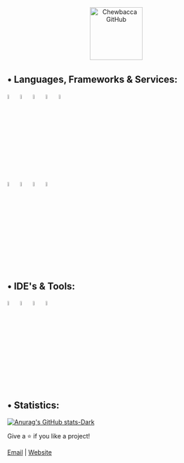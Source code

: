 <div id="header" align="center">
  <a target="_blank" href="https://github.com/DevChewbacca"><img src="https://komarev.com/ghpvc/?username=DevChewbacca&color=blue" alt="Chewbacca GitHub" width="120" /></a>&nbsp;&nbsp; 
</div>

## • Languages, Frameworks & Services:
<code><img width="5%" src="https://raw.githubusercontent.com/yurijserrano/Github-Profile-Readme-Logos/df5bacba92a025537970ad7ad34a1c54e1aa6869/programming%20languages/java.svg"></code>
<code><img width="5%" src="https://raw.githubusercontent.com/yurijserrano/Github-Profile-Readme-Logos/f994c418a134b58c4aec11152f6a4a33fa89da26/programming%20languages/kotlin.svg"></code>
<code><img width="5%" src="https://raw.githubusercontent.com/yurijserrano/Github-Profile-Readme-Logos/f994c418a134b58c4aec11152f6a4a33fa89da26/programming%20languages/typescript.svg"></code>
<code><img width="5%" src="https://raw.githubusercontent.com/yurijserrano/Github-Profile-Readme-Logos/f994c418a134b58c4aec11152f6a4a33fa89da26/programming%20languages/javascript.svg"></code>
<code><img width="5%" src="https://github.com/jalbertsr/logo-badge-images/blob/master/img/rsz_swift.png"></code> 
<br>
<code><img width="5%" src="https://raw.githubusercontent.com/yurijserrano/Github-Profile-Readme-Logos/master/frameworks/nodejs.svg"></code>
<code><img width="5%" src="https://raw.githubusercontent.com/yurijserrano/Github-Profile-Readme-Logos/master/cloud/docker.svg"></code>
<code><img width="5%" src="https://raw.githubusercontent.com/yurijserrano/Github-Profile-Readme-Logos/f994c418a134b58c4aec11152f6a4a33fa89da26/databases/mysql.svg"></code>
<code><img width="5%" src="https://raw.githubusercontent.com/yurijserrano/Github-Profile-Readme-Logos/master/cloud/amazon.svg"></code>

## • IDE's & Tools:
<code><img width="5%" src="https://raw.githubusercontent.com/yurijserrano/Github-Profile-Readme-Logos/f994c418a134b58c4aec11152f6a4a33fa89da26/ides/intellij.svg"></code>
<code><img width="5%" src="https://raw.githubusercontent.com/yurijserrano/Github-Profile-Readme-Logos/f994c418a134b58c4aec11152f6a4a33fa89da26/ides/phpstorm.svg"></code>
<code><img width="5%" src="https://raw.githubusercontent.com/yurijserrano/Github-Profile-Readme-Logos/f994c418a134b58c4aec11152f6a4a33fa89da26/text%20editors/vscode.svg"></code>
<code><img width="5%" src="https://static.wikia.nocookie.net/logopedia/images/d/da/Icon_512x512_Normal%402xxcode.png/revision/latest/scale-to-width-down/250?cb=20200917151913"></code>



## • Statistics:

[![Anurag's GitHub stats-Dark](https://github-readme-stats.vercel.app/api?username=DevChewbacca&show_icons=true&theme=dark#gh-dark-mode-only)](https://github.com/anuraghazra/github-readme-stats#gh-dark-mode-only)

Give a ⭐️ if you like a project!

[Email](mailto:sebastian@zaengler.net?subject=Hi "Hi!") | [Website](https://travelgeeks.world "Welcome")
